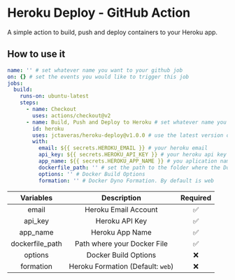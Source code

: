 # Heroku Deploy - GitHub Action

A simple action to build, push and deploy containers to your Heroku app.

## How to use it

```yml
name: '' # set whatever name you want to your github job
on: {} # set the events you would like to trigger this job
jobs:
  build:
    runs-on: ubuntu-latest
    steps:
      - name: Checkout
        uses: actions/checkout@v2
      - name: Build, Push and Deploy to Heroku # set whatever name you want to this step
        id: heroku
        uses: jctaveras/heroku-deploy@v1.0.0 # use the latest version of the action
        with:
          email: ${{ secrets.HEROKU_EMAIL }} # your heroku email
          api_key: ${{ secrets.HEROKU_API_KEY }} # your heroku api key
          app_name: ${{ secrets.HEROKU_APP_NAME }} # you aplication name
          dockerfile_path: '' # set the path to the folder where the Dockerfile is located
          options: '' # Docker Build Options
          formation: '' # Docker Dyno Formation. By default is web
```

| Variables        | Description                       | Required |
|:----------------:|:---------------------------------:|:--------:|
| email            | Heroku Email Account              | ✅       |
| api_key          | Heroku API Key                    | ✅       |
| app_name         | Heroku App Name                   | ✅       |
| dockerfile_path  | Path where your Docker File       | ✅       |
| options          | Docker Build Options              | ❌       |
| formation        | Heroku Formation (Default: `web`) | ❌       |
